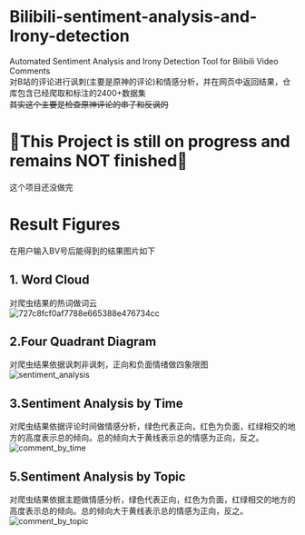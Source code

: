 # Bilibili-sentiment-analysis-and-Irony-detection
Automated Sentiment Analysis and Irony Detection Tool for Bilibili Video Comments<br />
对B站的评论进行讽刺(主要是原神的评论)和情感分析，并在网页中返回结果，仓库包含已经爬取和标注的2400+数据集<br />
~~其实这个主要是检查原神评论的串子和反讽的~~

# 🎈This Project is still on progress and remains NOT finished🎈
这个项目还没做完

# Result Figures
在用户输入BV号后能得到的结果图片如下
## 1. Word Cloud
对爬虫结果的热词做词云<br />
![727c8fcf0af7788e665388e476734cc](https://github.com/user-attachments/assets/b0f85e77-fd85-4b8d-8e0f-b451d0f9c432)
## 2.Four Quadrant Diagram
对爬虫结果依据讽刺非讽刺，正向和负面情绪做四象限图<br />
![sentiment_analysis](https://github.com/user-attachments/assets/d8d8961b-b64f-40bb-8380-7b703f89ef64)
## 3.Sentiment Analysis by Time
对爬虫结果依据评论时间做情感分析，绿色代表正向，红色为负面，红绿相交的地方的高度表示总的倾向。总的倾向大于黄线表示总的情感为正向，反之。<br />
![comment_by_time](https://github.com/user-attachments/assets/7c30e6d5-f100-40ca-a523-e334db703778)
## 5.Sentiment Analysis by Topic
对爬虫结果依据主题做情感分析，绿色代表正向，红色为负面，红绿相交的地方的高度表示总的倾向。总的倾向大于黄线表示总的情感为正向，反之。<br />
![comment_by_topic](https://github.com/user-attachments/assets/f815a63f-28d1-4291-ae5d-fe9ba293bb40)


